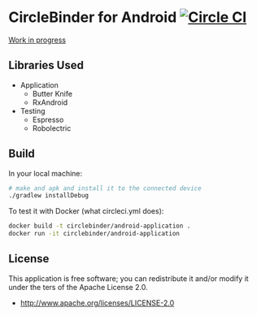 # CircleBinder for Android [![Circle CI](https://circleci.com/gh/CircleBinder/Android-Application.svg?style=svg)](https://circleci.com/gh/CircleBinder/Android-Application)

[Work in progress](https://github.com/CircleBinder/Android-Application/pulls)


## Libraries Used

- Application
    - Butter Knife
    - RxAndroid
- Testing
    - Espresso
    - Robolectric

## Build

In your local machine:

``` sh
# make and apk and install it to the connected device
./gradlew installDebug
```

To test it with Docker (what circleci.yml does):

``` sh
docker build -t circlebinder/android-application .
docker run -it circlebinder/android-application
```

## License

This application is free software; you can redistribute it and/or modify it under the ters of the Apache License 2.0.

- http://www.apache.org/licenses/LICENSE-2.0

